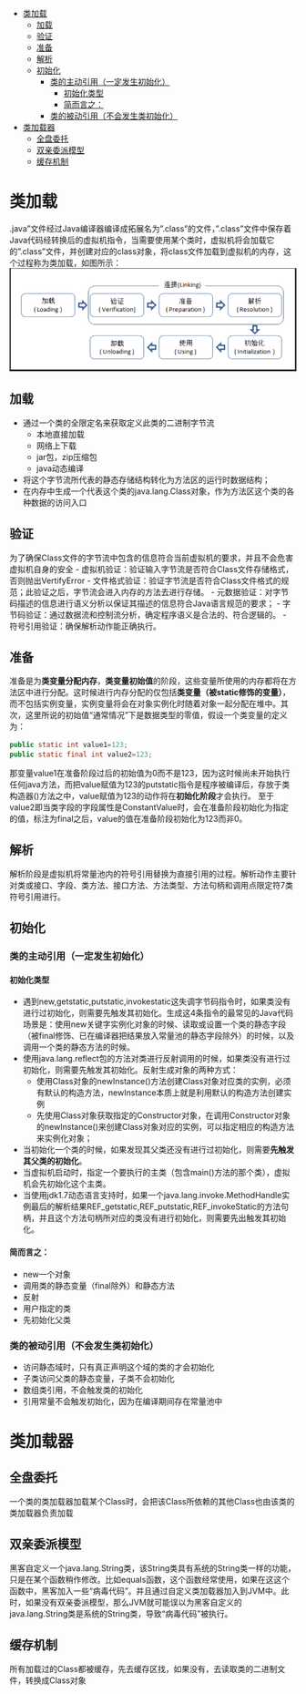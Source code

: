 
<!-- @import "[TOC]" {cmd="toc" depthFrom=1 depthTo=6 orderedList=false} -->
<!-- code_chunk_output -->

* [类加载](#类加载)
	* [加载](#加载)
	* [验证](#验证)
	* [准备](#准备)
	* [解析](#解析)
	* [初始化](#初始化)
		* [类的主动引用（一定发生初始化）](#类的主动引用一定发生初始化)
			* [初始化类型](#初始化类型)
			* [简而言之：](#简而言之)
		* [类的被动引用（不会发生类初始化）](#类的被动引用不会发生类初始化)
* [类加载器](#类加载器)
	* [全盘委托](#全盘委托)
	* [双亲委派模型](#双亲委派模型)
	* [缓存机制](#缓存机制)

<!-- /code_chunk_output -->

# 类加载
.java”文件经过Java编译器编译成拓展名为”.class”的文件，”.class”文件中保存着Java代码经转换后的虚拟机指令，当需要使用某个类时，虚拟机将会加载它的”.class”文件，并创建对应的class对象，将class文件加载到虚拟机的内存，这个过程称为类加载，如图所示：
![类加载](assets/markdown-img-paste-20180913164718703.png)
## 加载
- 通过一个类的全限定名来获取定义此类的二进制字节流
	- 本地直接加载
	- 网络上下载
	- jar包，zip压缩包
	- java动态编译
- 将这个字节流所代表的静态存储结构转化为方法区的运行时数据结构；
- 在内存中生成一个代表这个类的java.lang.Class对象，作为方法区这个类的各种数据的访问入口
## 验证
为了确保Class文件的字节流中包含的信息符合当前虚拟机的要求，并且不会危害虚拟机自身的安全
	- 虚拟机验证：验证输入字节流是否符合Class文件存储格式，否则抛出VertifyError
	- 文件格式验证：验证字节流是否符合Class文件格式的规范；此验证之后，字节流会进入内存的方法去进行存储。
	- 元数据验证：对字节码描述的信息进行语义分析以保证其描述的信息符合Java语言规范的要求；
	- 字节码验证：通过数据流和控制流分析，确定程序语义是合法的、符合逻辑的。
	- 符号引用验证：确保解析动作能正确执行。
## 准备
准备是为**类变量分配内存**，**类变量初始值**的阶段，这些变量所使用的内存都将在方法区中进行分配。这时候进行内存分配的仅包括**类变量（被static修饰的变量）**，而不包括实例变量，实例变量将会在对象实例化时随着对象一起分配在堆中。其次，这里所说的初始值“通常情况”下是数据类型的零值，假设一个类变量的定义为：
```java
public static int value1=123;  
public static final int value2=123;  
```
那变量value1在准备阶段过后的初始值为0而不是123，因为这时候尚未开始执行任何java方法，而把value赋值为123的putstatic指令是程序被编译后，存放于类构造器()方法之中，value赋值为123的动作将在**初始化阶段**才会执行。
至于value2即当类字段的字段属性是ConstantValue时，会在准备阶段初始化为指定的值，标注为final之后，value的值在准备阶段初始化为123而非0。
## 解析
解析阶段是虚拟机将常量池内的符号引用替换为直接引用的过程。解析动作主要针对类或接口、字段、类方法、接口方法、方法类型、方法句柄和调用点限定符7类符号引用进行。
## 初始化
### 类的主动引用（一定发生初始化）
#### 初始化类型
-	遇到new,getstatic,putstatic,invokestatic这失调字节码指令时，如果类没有进行过初始化，则需要先触发其初始化。生成这4条指令的最常见的Java代码场景是：使用new关键字实例化对象的时候、读取或设置一个类的静态字段（被final修饰、已在编译器把结果放入常量池的静态字段除外）的时候，以及调用一个类的静态方法的时候。
- 使用java.lang.reflect包的方法对类进行反射调用的时候，如果类没有进行过初始化，则需要先触发其初始化。反射生成对象的两种方式：
	- 使用Class对象的newInstance()方法创建Class对象对应类的实例，必须有默认的构造方法，newInstance本质上就是利用默认的构造方法创建实例
	- 先使用Class对象获取指定的Constructor对象，在调用Constructor对象的newInstance()来创建Class对象对应的实例，可以指定相应的构造方法来实例化对象；
- 当初始化一个类的时候，如果发现其父类还没有进行过初始化，则需要**先触发其父类的初始化**。
- 当虚拟机启动时，指定一个要执行的主类（包含main()方法的那个类），虚拟机会先初始化这个主类。
- 当使用jdk1.7动态语言支持时，如果一个java.lang.invoke.MethodHandle实例最后的解析结果REF_getstatic,REF_putstatic,REF_invokeStatic的方法句柄，并且这个方法句柄所对应的类没有进行初始化，则需要先出触发其初始化。
#### 简而言之：
- new一个对象
- 调用类的静态变量（final除外）和静态方法
- 反射
- 用户指定的类
- 先初始化父类
### 类的被动引用（不会发生类初始化）
- 访问静态域时，只有真正声明这个域的类的才会初始化
- 子类访问父类的静态变量，子类不会初始化
- 数组类引用，不会触发类的初始化
- 引用常量不会触发初始化，因为在编译期间存在常量池中
# 类加载器
## 全盘委托
一个类的类加载器加载某个Class时，会把该Class所依赖的其他Class也由该类的类加载器负责加载
## 双亲委派模型
黑客自定义一个java.lang.String类，该String类具有系统的String类一样的功能，只是在某个函数稍作修改。比如equals函数，这个函数经常使用，如果在这这个函数中，黑客加入一些“病毒代码”。并且通过自定义类加载器加入到JVM中。此时，如果没有双亲委派模型，那么JVM就可能误以为黑客自定义的java.lang.String类是系统的String类，导致“病毒代码”被执行。
## 缓存机制
所有加载过的Class都被缓存，先去缓存区找，如果没有，去读取类的二进制文件，转换成Class对象
